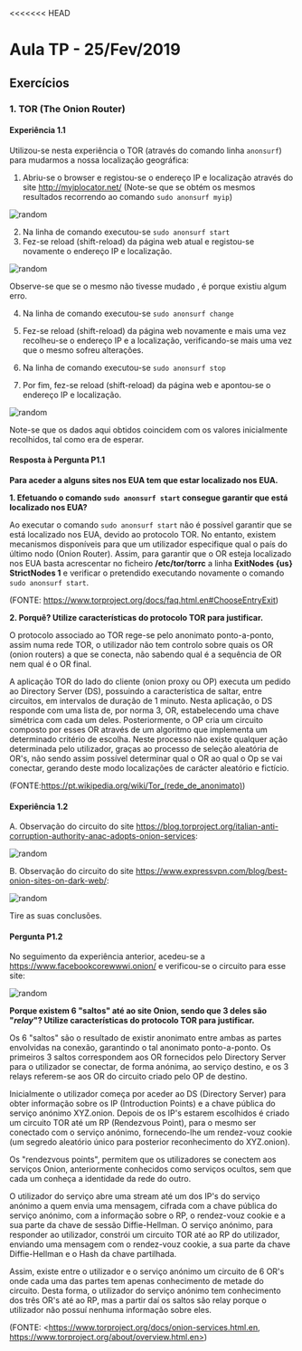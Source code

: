 <<<<<<< HEAD
# Aula TP - 25/Fev/2019

## Exercícios

### 1\. TOR (The Onion Router)

#### Experiência 1.1

Utilizou-se nesta experiência o TOR (através do comando linha `anonsurf`) para mudarmos a nossa localização geográfica:

1. Abriu-se o browser e registou-se o endereço IP e localização através do site <http://myiplocator.net/> (Note-se que se obtém os mesmos resultados recorrendo ao comando `sudo anonsurf myip`)


![random](Images/1.png)


2. Na linha de comando executou-se `sudo anonsurf start`
3. Fez-se reload (shift-reload) da página web atual e registou-se novamente o endereço IP e localização. 

![random](Images/2.png)

Observe-se que se o mesmo não tivesse mudado , é porque existiu algum erro.

4. Na linha de comando executou-se `sudo anonsurf change`
5. Fez-se reload (shift-reload) da página web novamente e mais uma vez recolheu-se o endereço IP e a localização, verificando-se mais uma vez que o mesmo sofreu alterações.

6. Na linha de comando executou-se `sudo anonsurf stop`
7. Por fim, fez-se reload (shift-reload) da página web e apontou-se o endereço IP e localização.

![random](Images/3.png)

Note-se que os dados aqui obtidos coincidem com os valores inicialmente recolhidos, tal como era de esperar.



#### Resposta à Pergunta P1.1

**Para aceder a alguns sites nos EUA tem que estar localizado nos EUA.**

**1. Efetuando o comando `sudo anonsurf start` consegue garantir que está localizado nos EUA?**

Ao executar o comando `sudo anonsurf start` não é possível garantir que se está localizado nos EUA, devido ao protocolo TOR. No entanto, existem mecanismos disponíveis para que um utilizador especifique qual o país do último nodo (Onion Router). Assim, para garantir que o OR esteja localizado nos EUA basta acrescentar no ficheiro **/etc/tor/torrc** a linha **ExitNodes {us} StrictNodes 1** e verificar o pretendido executando novamente o comando `sudo anonsurf start`.

(FONTE: <https://www.torproject.org/docs/faq.html.en#ChooseEntryExit>)


**2. Porquê? Utilize características do protocolo TOR para justificar.**

O protocolo associado ao TOR rege-se pelo anonimato ponto-a-ponto, assim numa rede TOR, o utilizador não tem controlo sobre quais os OR (onion routers) a que se conecta, não sabendo qual é a sequência de OR nem qual é o OR final.

A aplicação TOR do lado do cliente (onion proxy ou OP) executa um pedido ao Directory Server (DS), possuindo a característica de saltar, entre circuitos, em intervalos de duração de 1 minuto. Nesta aplicação, o DS responde com uma lista de, por norma 3, OR, estabelecendo uma chave simétrica com cada um deles. Posteriormente, o OP cria um circuito composto por esses OR através de um algoritmo que implementa um determinado critério de escolha. Neste processo não existe qualquer ação determinada pelo utilizador, graças ao processo de seleção aleatória de OR's, não sendo assim possível determinar qual o OR ao qual o Op se vai conectar, gerando deste modo localizações de carácter aleatório e fictício.

(FONTE:<https://pt.wikipedia.org/wiki/Tor_(rede_de_anonimato)>)


#### Experiência 1.2

A. Observação do circuito do site <https://blog.torproject.org/italian-anti-corruption-authority-anac-adopts-onion-services>:

![random](Images/4.png)

B. Observação do circuito do site <https://www.expressvpn.com/blog/best-onion-sites-on-dark-web/>:

![random](Images/5.png)



Tire as suas conclusões.



#### Pergunta P1.2

No seguimento da experiência anterior, acedeu-se a <https://www.facebookcorewwwi.onion/> e verificou-se o circuito para esse site:

![random](Images/6.png)

**Porque existem 6 "saltos" até ao site Onion, sendo que 3 deles são "_relay_"? Utilize características do protocolo TOR para justificar.**

Os 6 "saltos" são o resultado de existir anonimato entre ambas as partes envolvidas na conexão, garantindo o tal anonimato ponto-a-ponto. Os primeiros 3 saltos correspondem aos OR fornecidos pelo Directory Server para o utilizador se conectar, de forma anónima, ao serviço destino, e os 3 relays referem-se aos OR do circuito criado pelo OP de destino.


Inicialmente o utilizador começa por aceder ao DS (Directory Server) para obter informação sobre os IP (Introduction Points) e a chave pública do serviço anónimo XYZ.onion. Depois de os IP's estarem escolhidos é criado um circuito TOR até um RP (Rendezvous Point), para o mesmo ser conectado com o serviço anónimo, fornecendo-lhe um rendez-vouz cookie (um segredo aleatório único para posterior reconhecimento do XYZ.onion).

Os "rendezvous points", permitem que os utilizadores se conectem aos serviços Onion, anteriormente conhecidos como serviços ocultos, sem que cada um conheça a identidade da rede do outro.

O utilizador do serviço abre uma stream até um dos IP's do serviço anónimo a quem envia uma mensagem, cifrada com a chave pública do serviço anónimo, com a informação sobre o RP, o rendez-vouz cookie e a sua parte da chave de sessão Diffie-Hellman. O serviço anónimo, para responder ao utilizador, constrói um circuito TOR até ao RP do utilizador, enviando uma mensagem com o rendez-vouz cookie, a sua parte da chave Diffie-Hellman e o Hash da chave partilhada. 

Assim, existe entre o utilizador e o serviço anónimo um circuito de 6 OR's onde cada uma das partes tem apenas conhecimento de metade do circuito. Desta forma, o utilizador do serviço anónimo tem conhecimento dos três OR's até ao RP, mas a partir daí os saltos são relay porque o utilizador não possuí nenhuma informação sobre eles.

(FONTE: <https://www.torproject.org/docs/onion-services.html.en, https://www.torproject.org/about/overview.html.en>)

